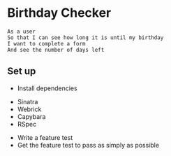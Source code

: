 # Birthday Checker

```
As a user
So that I can see how long it is until my birthday
I want to complete a form
And see the number of days left
```

## Set up
- Install dependencies 
 * Sinatra
 * Webrick
 * Capybara
 * RSpec
- Write a feature test
- Get the feature test to pass as simply as possible

